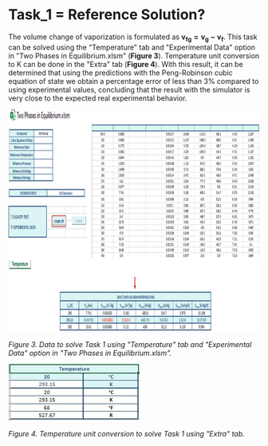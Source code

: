 # Task_1 = Reference Solution?

The volume change of vaporization is formulated as $\mathbf{v_{fg}=v_g-v_f}$. This task can be solved using the "Temperature" tab and "Experimental Data" option in "Two Phases in Equilibrium.xlsm" (**Figure 3**). Temperature unit conversion to K can be done in the "Extra" tab (**Figure 4**). With this result, it can be determined that using the predictions with the Peng-Robinson cubic equation of state we obtain a percentage error of less than 3% compared to using experimental values, concluding that the result with the simulator is very close to the expected real experimental behavior.

<img src="https://github.com/IMClick-Project/IQ/blob/main/Cubic%20Equations%20of%20State%20Simulator/MATLAB%20Grader/Assignment%203/Problem%205/Assessment%20and%20Code/T5-1-1.jpg" width="1055" height="446">

*Figure 3. Data to solve Task 1 using "Temperature" tab and "Experimental Data" option in "Two Phases in Equilibrium.xlsm".*

<img src="https://github.com/IMClick-Project/IQ/blob/main/Cubic%20Equations%20of%20State%20Simulator/MATLAB%20Grader/Assignment%203/Problem%205/Assessment%20and%20Code/T5-1-2.jpg" width="264" height="114">

*Figure 4. Temperature unit conversion to solve Task 1 using "Extra" tab.*